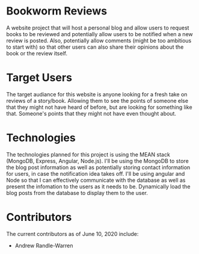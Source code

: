 # Bookworm Reviews
A website project that will host a personal blog and allow users to request books to be reviewed and potentially allow users to be notified when a new review is posted. Also, potentially allow comments (might be too ambitious to start with) so that other users can also share their opinions about the book or the review itself.

# Target Users
The target audiance for this website is anyone looking for a fresh take on reviews of a story/book. Allowing them to see the points of someone else that they might not have heard of before, but are looking for something like that. Someone's points that they might not have even thought about.

# Technologies
The technologies planned for this project is using the MEAN stack (MongoDB, Express, Angular, Node.js). I'll be using the MongoDB to store the blog post information as well as potentially storing contact information for users, in case the notification idea takes off. I'll be using angular and Node so that I can effectively communicate with the database as well as present the infomation to the users as it needs to be. Dynamically load the blog posts from the database to display them to the user.

# Contributors
The current contributors as of June 10, 2020 include:
 * Andrew Randle-Warren
